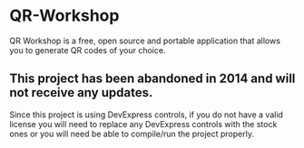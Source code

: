 # QR-Workshop
QR Workshop is a free, open source and portable application that allows you to generate QR codes of your choice.

## This project has been abandoned in 2014 and will not receive any updates.

Since this project is using DevExpress controls, if you do not have a valid license you will need to replace any DevExpress controls with the stock ones or you will need be able to compile/run the project properly.
